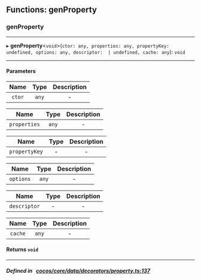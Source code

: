 ## Functions: genProperty

### genProperty


___
▸ **genProperty**<`void`\>(`ctor: any, properties: any, propertyKey: undefined, options: any, descriptor:  | undefined, cache: any`): `void`
___


#### Parameters

| Name | Type | Description |
| :------: | :------: | :------: |
| `ctor` | `any` | - |

| Name | Type | Description |
| :------: | :------: | :------: |
| `properties` | `any` | - |

| Name | Type | Description |
| :------: | :------: | :------: |
| `propertyKey` | - | - |

| Name | Type | Description |
| :------: | :------: | :------: |
| `options` | `any` | - |

| Name | Type | Description |
| :------: | :------: | :------: |
| `descriptor` | - | - |

| Name | Type | Description |
| :------: | :------: | :------: |
| `cache` | `any` | - |


#### Returns `void` 
___


##### Defined in &nbsp;   [cocos/core/data/decorators/property.ts:137](https://github.com/cocos-creator/engine/blob/c7bf6b8a9/cocos/core/data/decorators/property.ts#L137)&nbsp;
